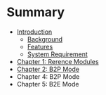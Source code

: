 # Summary

* [Introduction](README.md)
   * [Background](background.md)
   * [Features](features.md)
   * [System Requirement](system_requirement.md)
* [Chapter 1: Rerence Modules](chapter1.md)
* [Chapter 2: B2P Mode](chapter_2_b2p_mode.md)
* Chapter 4: B2P Mode
* Chapter 5: B2E Mode


